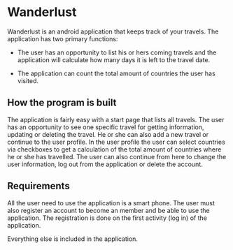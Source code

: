 # Wanderlust 

Wanderlust is an android application that keeps track of your travels. The application has two primary functions: 

  * The user has an opportunity to list his or hers coming travels and
    the application will calculate how many days it is left to the travel date. 
    
  * The application can count the total amount of countries the user has visited.
  
## How the program is built
The application is fairly easy with a start page that lists all travels. The user has an opportunity to see one specific travel for getting information, updating or deleting the travel. He or she can also add a new travel or continue to the user profile. 
In the user profile the user can select countries via checkboxes to get a calculation of the total amount of countries where he or she has travelled. The user can also continue from here to change the user information, log out from the application or delete the account. 

## Requirements
All the user need to use the application is a smart phone. The user must also register an account to become an member and be able to use the application. The registration is done on the first activity (log in) of the application. 

Everything else is included in the application. 
